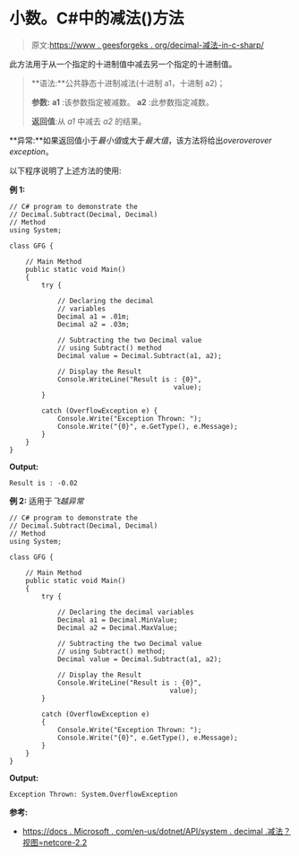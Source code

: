 # 小数。C#中的减法()方法

> 原文:[https://www . geesforgeks . org/decimal-减法-in-c-sharp/](https://www.geeksforgeeks.org/decimal-subtract-method-in-c-sharp/)

此方法用于从一个指定的十进制值中减去另一个指定的十进制值。

> **语法:**公共静态十进制减法(十进制 a1，十进制 a2)；
> 
> **参数:**
> **a1** :该参数指定被减数。
> **a2** :此参数指定减数。
> 
> **返回值**:从 *a1* 中减去 *a2* 的结果。

**异常:**如果返回值小于*最小值*或大于*最大值*，该方法将给出*overoverover exception*。

以下程序说明了上述方法的使用:

**例 1:**

```
// C# program to demonstrate the
// Decimal.Subtract(Decimal, Decimal)
// Method
using System;

class GFG {

    // Main Method
    public static void Main()
    {
        try {

            // Declaring the decimal
            // variables
            Decimal a1 = .01m;
            Decimal a2 = .03m;

            // Subtracting the two Decimal value
            // using Subtract() method
            Decimal value = Decimal.Subtract(a1, a2);

            // Display the Result
            Console.WriteLine("Result is : {0}",
                                         value);
        }

        catch (OverflowException e) {
            Console.Write("Exception Thrown: ");
            Console.Write("{0}", e.GetType(), e.Message);
        }
    }
}
```

**Output:**

```
Result is : -0.02

```

**例 2:** 适用于*飞越异常*

```
// C# program to demonstrate the
// Decimal.Subtract(Decimal, Decimal)
// Method
using System;

class GFG {

    // Main Method
    public static void Main()
    {
        try {

            // Declaring the decimal variables
            Decimal a1 = Decimal.MinValue;
            Decimal a2 = Decimal.MaxValue;

            // Subtracting the two Decimal value
            // using Subtract() method;
            Decimal value = Decimal.Subtract(a1, a2);

            // Display the Result
            Console.WriteLine("Result is : {0}",
                                        value);
        }

        catch (OverflowException e) 
        {
            Console.Write("Exception Thrown: ");
            Console.Write("{0}", e.GetType(), e.Message);
        }
    }
}
```

**Output:**

```
Exception Thrown: System.OverflowException

```

**参考:**

*   [https://docs . Microsoft . com/en-us/dotnet/API/system . decimal .减法？视图=netcore-2.2](https://docs.microsoft.com/en-us/dotnet/api/system.decimal.subtract?view=netcore-2.2)